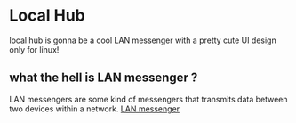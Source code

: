 # Local Hub
local hub is gonna be a cool LAN messenger with a pretty cute UI design only for linux!

## what the hell is LAN messenger ?
LAN messengers are some kind of messengers that transmits data between two devices within a network. [LAN messenger](https://en.wikipedia.org/wiki/LAN_messenger)
